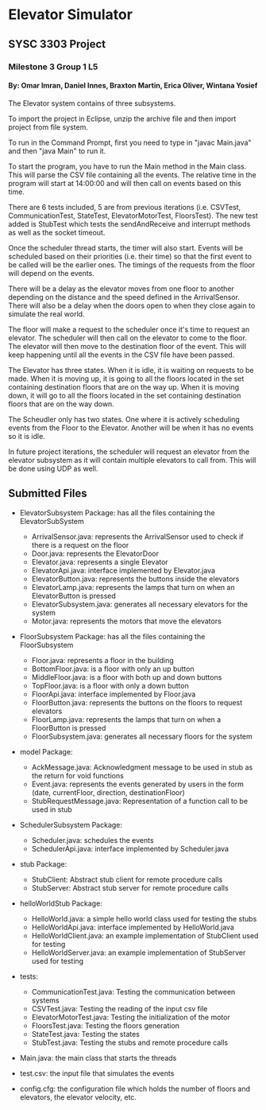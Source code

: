 # Elevator Simulator

## SYSC 3303 Project

### Milestone 3  Group 1 L5

#### By: Omar Imran, Daniel Innes, Braxton Martin, Erica Oliver, Wintana Yosief

The Elevator system contains of three subsystems.

To import the project in Eclipse, unzip the archive file and then import project from file system.

To run in the Command Prompt, first you need to type in "javac Main.java" and then "java Main" to run it.

To start the program, you have to run the Main method in the Main class. This will parse the CSV file containing all the
events. The relative time in the program will start at 14:00:00 and will then call on events based on this time.

There are 6 tests included, 5 are from previous iterations (i.e. CSVTest, CommunicationTest, StateTest, ElevatorMotorTest, FloorsTest). The new test
added is StubTest which tests the sendAndReceive and interrupt methods as well as the socket timeout.

Once the scheduler thread starts, the timer will also start. Events will be scheduled based on their priorities (i.e.
their time) so that the first event to be called will be the earlier ones. The timings of the requests from the floor
will depend on the events.

There will be a delay as the elevator moves from one floor to another depending on the distance and the speed defined in
the ArrivalSensor. There will also be a delay when the doors open to when they close again to simulate the real world.

The floor will make a request to the scheduler once it's time to request an elevator. The scheduler will then call on
the elevator to come to the floor. The elevator will then move to the destination floor of the event. This will keep
happening until all the events in the CSV file have been passed.

The Elevator has three states. When it is idle, it is waiting on requests to be made. When it is moving up, it is going
to all the floors located in the set containing destination floors that are on the way up. When it is moving down, it
will go to all the floors located in the set containing destination floors that are on the way down.

The Scheudler only has two states. One where it is actively scheduling events from the Floor to the Elevator. Another
will be when it has no events so it is idle.

In future project iterations, the scheduler will request an elevator from the elevator subsystem as it will contain
multiple elevators to call from. This will be done using UDP as well.

## Submitted Files 
* ElevatorSubsystem Package: has all the files containing the ElevatorSubSystem 
    * ArrivalSensor.java: represents the ArrivalSensor used to check if there is a request on the floor
    * Door.java: represents the ElevatorDoor 
    * Elevator.java: represents a single Elevator 
    * ElevatorApi.java: interface implemented by Elevator.java
    * ElevatorButton.java: represents the buttons inside the elevators
    * ElevatorLamp.java: represents the lamps that turn on when an ElevatorButton is pressed
    * ElevatorSubsystem.java: generates all necessary elevators for the system
    * Motor.java: represents the motors that move the elevators
    
* FloorSubsystem Package: has all the files containing the FloorSubsystem
    * Floor.java: represents a floor in the building
    * BottomFloor.java: is a floor with only an up button
    * MiddleFloor.java: is a floor with both up and down buttons
    * TopFloor.java: is a floor with only a down button
    * FloorApi.java: interface implemented by Floor.java
    * FloorButton.java: represents the buttons on the floors to request elevators
    * FloorLamp.java: represents the lamps that turn on when a FloorButton is pressed
    * FloorSubsystem.java: generates all necessary floors for the system
    
* model Package:
    * AckMessage.java: Acknowledgment message to be used in stub as the return for void functions
    * Event.java: represents the events generated by users in the form (date, currentFloor, direction, destinationFloor)
    * StubRequestMessage.java: Representation of a function call to be used in stub
    
* SchedulerSubsystem Package:
    * Scheduler.java: schedules the events
    * SchedulerApi.java: interface implemented by Scheduler.java
    
* stub Package:
    * StubClient: Abstract stub client for remote procedure calls
    * StubServer: Abstract stub server for remote procedure calls

* helloWorldStub Package:
    * HelloWorld.java: a simple hello world class used for testing the stubs
    * HelloWorldApi.java: interface implemented by HelloWorld.java
    * HelloWorldClient.java: an example implementation of StubClient used for testing
    * HelloWorldServer.java: an example implementation of StubServer used for testing

* tests: 
    * CommunicationTest.java: Testing the communication between systems
    * CSVTest.java: Testing the reading of the input csv file
    * ElevatorMotorTest.java: Testing the initialization of the motor
    * FloorsTest.java: Testing the floors generation
    * StateTest.java: Testing the states
    * StubTest.java: Testing the stubs and remote procedure calls
    
* Main.java: the main class that starts the threads
* test.csv: the input file that simulates the events
* config.cfg: the configuration file which holds the number of floors and elevators, the elevator velocity, etc.

